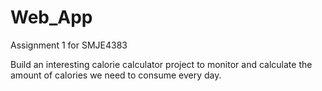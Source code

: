 # Web_App
Assignment 1 for SMJE4383


Build an interesting calorie calculator project to monitor and calculate the amount of calories we need to consume every day.
